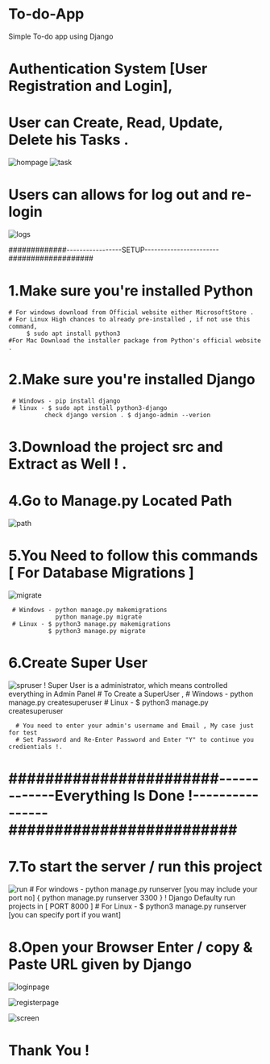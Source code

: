 # To-do-App
Simple To-do app using Django

# Authentication System [User Registration and Login],
# User can Create, Read, Update, Delete his Tasks .

![hompage](https://user-images.githubusercontent.com/77879315/213750167-b2ba8eea-f3f1-4e11-922e-0b8db03ed1ef.jpg)
![task](https://user-images.githubusercontent.com/77879315/213750221-696ad60c-8be5-4c05-8969-23b7eb4c87ca.jpg)

# Users can allows for log out and re-login
![logs](https://user-images.githubusercontent.com/77879315/213750254-1e5016e3-8c1d-41e2-9a1a-4a3748649784.jpg)

#############-----------------SETUP-----------------------###################

# 1.Make sure you're installed Python 
    # For windows download from Official website either MicrosoftStore .
    # For Linux High chances to already pre-installed , if not use this command, 
         $ sudo apt install python3
    #For Mac Download the installer package from Python's official website .
    
# 2.Make sure you're installed Django
     # Windows - pip install django 
     # linux - $ sudo apt install python3-django
              check django version . $ django-admin --verion

# 3.Download the project src and Extract as Well ! .

# 4.Go to Manage.py Located Path 
![path](https://user-images.githubusercontent.com/77879315/213753699-7cbb6e1f-3ceb-408e-a9d8-b2787879b034.jpg)

# 5.You Need to follow this commands [ For Database Migrations ]
![migrate](https://user-images.githubusercontent.com/77879315/213757394-9c6f6d4d-8bf0-4de6-8892-b9b0e2449b24.jpg)

     # Windows - python manage.py makemigrations
                 python manage.py migrate
     # Linux - $ python3 manage.py makemigrations
               $ python3 manage.py migrate  

# 6.Create Super User 
![spruser](https://user-images.githubusercontent.com/77879315/213758297-8c649999-43b4-4195-84fb-a95c9c2125f3.jpg)
      ! Super User is a administrator, which means controlled everything in Admin Panel
      # To Create a SuperUser ,
          # Windows - python manage.py createsuperuser
          # Linux - $ python3 manage.py createsuperuser
          
      # You need to enter your admin's username and Email , My case just for test
      # Set Password and Re-Enter Password and Enter "Y" to continue you credientials !. 
   
# #######################-------------Everything Is Done !----------------######################### 

# 7.To start the server / run this project
![run](https://user-images.githubusercontent.com/77879315/213754165-7bb47793-818c-4643-adc4-b04438ab7c37.jpg)
    # For windows - python manage.py runserver [you may include your port no] { python manage.py runserver 3300 }
        ! Django Defaulty run projects in [ PORT 8000 ]
    # For Linux - $ python3 manage.py runserver [you can specify port if you want]
    
# 8.Open your Browser Enter / copy & Paste URL given by Django


![loginpage](https://user-images.githubusercontent.com/77879315/213760634-ffb576bf-3a86-4657-89ad-aa32bab00e4a.jpg)

![registerpage](https://user-images.githubusercontent.com/77879315/213760720-0b04bbc9-0ad6-4cf7-9e77-6295658e178d.jpg)

![screen](https://user-images.githubusercontent.com/77879315/213760887-640dfb5c-d1f4-455d-8517-96d403c4209d.jpg)




# Thank You !
        
        
        
        
        
